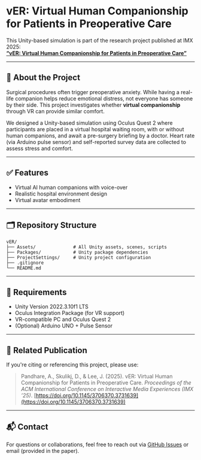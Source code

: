 # vER: Virtual Human Companionship for Patients in Preoperative Care

This Unity-based simulation is part of the research project published at IMX 2025:  
[**“vER: Virtual Human Companionship for Patients in Preoperative Care”**](https://dl.acm.org/doi/abs/10.1145/3706370.3731639)

---

## 🧠 About the Project

Surgical procedures often trigger preoperative anxiety. While having a real-life companion helps reduce emotional distress, not everyone has someone by their side. This project investigates whether **virtual companionship** through VR can provide similar comfort.

We designed a Unity-based simulation using Oculus Quest 2 where participants are placed in a virtual hospital waiting room, with or without human companions, and await a pre-surgery briefing by a doctor. Heart rate (via Arduino pulse sensor) and self-reported survey data are collected to assess stress and comfort.

---

## ✅ Features

- Virtual AI human companions with voice-over
- Realistic hospital environment design 
- Virtual avatar embodiment

---

## 🗂️ Repository Structure
```
vER/
├── Assets/              # All Unity assets, scenes, scripts
├── Packages/            # Unity package dependencies
├── ProjectSettings/     # Unity project configuration
├── .gitignore
└── README.md
```

---

## 🚀 Requirements

- Unity Version 2022.3.10f1 LTS
- Oculus Integration Package (for VR support)
- VR-compatible PC and Oculus Quest 2
- (Optional) Arduino UNO + Pulse Sensor

--- 

## 🧪 Related Publication

If you're citing or referencing this project, please use:

> Pandhare, A., Skulikj, D., & Lee, J. (2025). vER: Virtual Human Companionship for Patients in Preoperative Care. *Proceedings of the ACM International Conference on Interactive Media Experiences (IMX ’25)*. [https://doi.org/10.1145/3706370.3731639](https://doi.org/10.1145/3706370.3731639)

---

## 📬 Contact

For questions or collaborations, feel free to reach out via [GitHub Issues](https://github.com/awesomeadi00/vER-simulation/issues) or email (provided in the paper).
